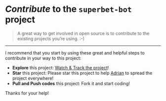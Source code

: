 # *Contribute* to the **`superbet-bot`** project

> A great way to get involved in open source is to contribute to the existing projects you’re using. :-)

----

I recommend that you start by using these great and helpful steps to contribute in your way to this project:

* **Explore** this project: [Watch & Track the project](https://github.com/marian010/superbet-bot/subscription)!
* **Star** this project: Please star this project to help [Adrian](https://github.com/marian010) to spread the project everywhere!
* **Pull and Push codes** this project: Fork it and start coding!

Thanks for your help!
